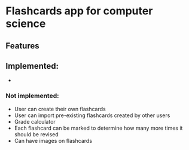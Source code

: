 # Flashcards app for computer science

## Features

## Implemented:
- 

### Not implemented:
- User can create their own flashcards
- User can import pre-existing flashcards created by other users
- Grade calculator
- Each flashcard can be marked to determine how many more times it should be revised
- Can have images on flashcards

